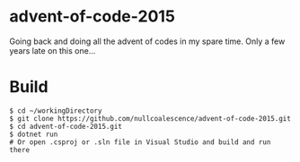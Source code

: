 # advent-of-code-2015

Going back and doing all the advent of codes in my spare time. Only a few years late on this one...

# Build
```
$ cd ~/workingDirectory
$ git clone https://github.com/nullcoalescence/advent-of-code-2015.git
$ cd advent-of-code-2015.git
$ dotnet run
# Or open .csproj or .sln file in Visual Studio and build and run there
```
